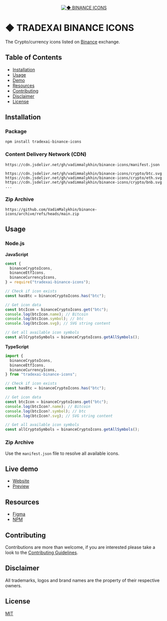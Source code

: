 <p align="center"><a href="https://github.com/VadimMalykhin/binance-icons"><img src="https://raw.githubusercontent.com/VadimMalykhin/binance-icons/main/.github/assets/header.svg" alt="◆ BINANCE ICONS"></a></p>

# ◆ TRADEXAI BINANCE ICONS

The Crypto/currency icons listed on <a href="https://bit.ly/3qEmuJp">Binance</a> exchange.

## Table of Contents

- [Installation](#installation)
- [Usage](#usage)
- [Demo](#live-demo)
- [Resources](#resources)
- [Contributing](#contributing)
- [Disclaimer](#disclaimer)
- [License](#license)

## Installation

### Package

```shell
npm install tradexai-binance-icons
```

### Content Delivery Network (CDN)

```
https://cdn.jsdelivr.net/gh/vadimmalykhin/binance-icons/manifest.json
```

```
https://cdn.jsdelivr.net/gh/vadimmalykhin/binance-icons/crypto/btc.svg
https://cdn.jsdelivr.net/gh/vadimmalykhin/binance-icons/crypto/eth.svg
https://cdn.jsdelivr.net/gh/vadimmalykhin/binance-icons/crypto/bnb.svg
...
```

### Zip Archive

```shell
https://github.com/VadimMalykhin/binance-icons/archive/refs/heads/main.zip
```

## Usage

### Node.js

**JavaScript**

```js
const {
  binanceCryptoIcons,
  binanceEtfIcons,
  binanceCurrencyIcons,
} = require("tradexai-binance-icons");

// Check if icon exists
const hasBtc = binanceCryptoIcons.has("btc");

// Get icon data
const btcIcon = binanceCryptoIcons.get("btc");
console.log(btcIcon.name); // Bitcoin
console.log(btcIcon.symbol); // btc
console.log(btcIcon.svg); // SVG string content

// Get all available icon symbols
const allCryptoSymbols = binanceCryptoIcons.getAllSymbols();
```

**TypeScript**

```ts
import {
  binanceCryptoIcons,
  binanceEtfIcons,
  binanceCurrencyIcons,
} from "tradexai-binance-icons";

// Check if icon exists
const hasBtc = binanceCryptoIcons.has("btc");

// Get icon data
const btcIcon = binanceCryptoIcons.get("btc");
console.log(btcIcon?.name); // Bitcoin
console.log(btcIcon?.symbol); // btc
console.log(btcIcon?.svg); // SVG string content

// Get all available icon symbols
const allCryptoSymbols = binanceCryptoIcons.getAllSymbols();
```

### Zip Archive

Use the `manifest.json` file to resolve all available icons.

## Live demo

- [Website](https://vadimmalykhin.github.io/binance-icons/)
- [Preview](https://github.com/VadimMalykhin/binance-icons/blob/main/PREVIEW.md)

## Resources

- [Figma](https://www.figma.com/community/file/1055487423124551755)
- [NPM](https://www.npmjs.com/package/tradexai-binance-icons)

## Contributing

Contributions are more than welcome, if you are interested please take a look to the [Contributing Guidelines](https://github.com/VadimMalykhin/binance-icons/blob/main/.github/CONTRIBUTING.md).

## Disclaimer

All trademarks, logos and brand names are the property of their respective owners.

## License

[MIT](https://github.com/VadimMalykhin/binance-icons/blob/main/LICENSE)
